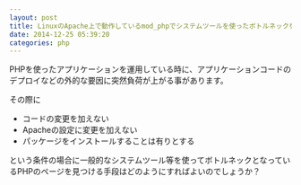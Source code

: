 ```yaml
---
layout: post
title: LinuxのApache上で動作しているmod_phpでシステムツールを使ったボトルネックを探す方法
date: 2014-12-25 05:39:20
categories: php
---
```

<p>PHPを使ったアプリケーションを運用している時に、アプリケーションコードの
デプロイなどの外的な要因に突然負荷が上がる事があります。</p>

<p>その際に</p>

<ul>
<li>コードの変更を加えない</li>
<li>Apacheの設定に変更を加えない</li>
<li>パッケージをインストールすることは有りとする</li>
</ul>

<p>という条件の場合に一般的なシステムツール等を使ってボトルネックとなっているPHPのページを見つける手段はどのようにすればよいのでしょうか？</p>
